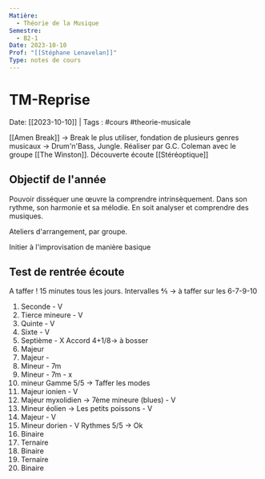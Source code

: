 ```yaml
---
Matière:
  - Théorie de la Musique
Semestre:
  - B2-1
Date: 2023-10-10
Prof: "[[Stéphane Lenavelan]]"
Type: notes de cours
---
```

# TM-Reprise
Date: [[2023-10-10]] | Tags : #cours #theorie-musicale

[[Amen Break]] → Break le plus utiliser, fondation de plusieurs genres musicaux → Drum'n'Bass, Jungle. 
Réaliser par G.C. Coleman avec le groupe [[The Winston]].
Découverte écoute [[Stéréoptique]] 


## Objectif de l'année
Pouvoir disséquer une œuvre la comprendre intrinsèquement. Dans son rythme, son harmonie et sa mélodie. En soit analyser et comprendre des musiques. 

Ateliers d'arrangement, par groupe. 

Initier à l'improvisation de manière basique

## Test de rentrée écoute
A taffer ! 15 minutes tous les jours.
Intervalles  ⅘ → à taffer sur les 6-7-9-10
1. Seconde - V
2. Tierce mineure - V
4. Quinte - V
5. Sixte - V
6. Septième - X
Accord 4+1/8→ à bosser
1. Majeur
2. Majeur -
3. Mineur - 7m
4. Mineur - 7m - x
5. mineur 
Gamme 5/5 → Taffer les modes
1. Majeur ionien - V
2. Majeur myxolidien → 7ème mineure (blues) - V
3. Mineur éolien → Les petits poissons - V
4. Majeur  - V
5. Mineur dorien - V
Rythmes 5/5 → Ok
1. Binaire
2. Ternaire
3. Binaire
4. Ternaire 
5. Binaire 


